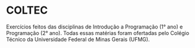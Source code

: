 # COLTEC
 Exercícios feitos das disciplinas de Introdução a Programação (1° ano)  e Programação (2° ano). Todas essas matérias foram ofertadas pelo Colégio Técnico da Universidade Federal de Minas Gerais (UFMG). 
